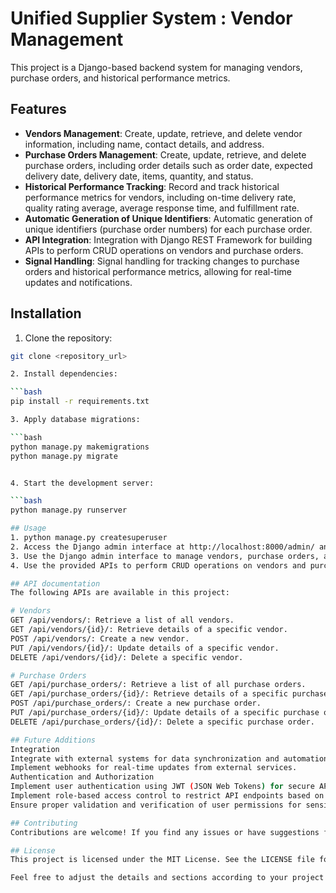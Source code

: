 # Unified Supplier System : Vendor Management

This project is a Django-based backend system for managing vendors, purchase orders, and historical performance metrics.

## Features

- **Vendors Management**: Create, update, retrieve, and delete vendor information, including name, contact details, and address.
- **Purchase Orders Management**: Create, update, retrieve, and delete purchase orders, including order details such as order date, expected delivery date, delivery date, items, quantity, and status.
- **Historical Performance Tracking**: Record and track historical performance metrics for vendors, including on-time delivery rate, quality rating average, average response time, and fulfillment rate.
- **Automatic Generation of Unique Identifiers**: Automatic generation of unique identifiers (purchase order numbers) for each purchase order.
- **API Integration**: Integration with Django REST Framework for building APIs to perform CRUD operations on vendors and purchase orders.
- **Signal Handling**: Signal handling for tracking changes to purchase orders and historical performance metrics, allowing for real-time updates and notifications.

## Installation

1. Clone the repository:

  ```bash
  git clone <repository_url>

2. Install dependencies:

  ```bash
  pip install -r requirements.txt

3. Apply database migrations:

  ```bash
  python manage.py makemigrations
  python manage.py migrate


4. Start the development server:

  ```bash
  python manage.py runserver

## Usage
1. python manage.py createsuperuser
2. Access the Django admin interface at http://localhost:8000/admin/ and use the superuser credentials to log in.
3. Use the Django admin interface to manage vendors, purchase orders, and historical performance metrics.
4. Use the provided APIs to perform CRUD operations on vendors and purchase orders. The API endpoints and their functionalities are documented in the API documentation.

## API documentation
The following APIs are available in this project:

# Vendors
GET /api/vendors/: Retrieve a list of all vendors.
GET /api/vendors/{id}/: Retrieve details of a specific vendor.
POST /api/vendors/: Create a new vendor.
PUT /api/vendors/{id}/: Update details of a specific vendor.
DELETE /api/vendors/{id}/: Delete a specific vendor.

# Purchase Orders
GET /api/purchase_orders/: Retrieve a list of all purchase orders.
GET /api/purchase_orders/{id}/: Retrieve details of a specific purchase order.
POST /api/purchase_orders/: Create a new purchase order.
PUT /api/purchase_orders/{id}/: Update details of a specific purchase order.
DELETE /api/purchase_orders/{id}/: Delete a specific purchase order.

## Future Additions
Integration
Integrate with external systems for data synchronization and automation.
Implement webhooks for real-time updates from external services.
Authentication and Authorization
Implement user authentication using JWT (JSON Web Tokens) for secure API access.
Implement role-based access control to restrict API endpoints based on user roles.
Ensure proper validation and verification of user permissions for sensitive operations.

## Contributing
Contributions are welcome! If you find any issues or have suggestions for improvements, please open an issue or submit a pull request.

## License
This project is licensed under the MIT License. See the LICENSE file for details.

Feel free to adjust the details and sections according to your project's specific requirements. Let me know if you need further customization!
